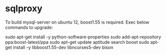 sqlproxy
========

To build mysql-server on ubuntu 12, boost1.55 is required.
Exec below commands to upgrade:

sudo apt-get install -y python-software-properties
sudo add-apt-repository ppa:boost-latest/ppa
sudo apt-get update
aptitude search boost
sudo apt-get install -y libboost1.55-dev libncurses5-dev bison




